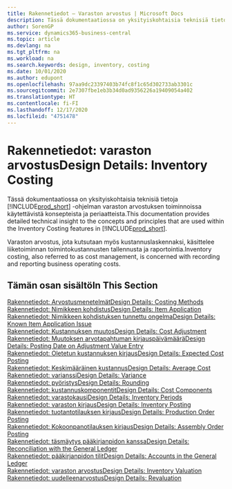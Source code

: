 ```yaml
---
title: Rakennetiedot – Varaston arvostus | Microsoft Docs
description: Tässä dokumentaatiossa on yksityiskohtaisia teknisiä tietoja Business Central -sovelluksen varaston arvostuksen toiminnoissa käytettävistä konsepteista ja periaatteista.
author: SorenGP
ms.service: dynamics365-business-central
ms.topic: article
ms.devlang: na
ms.tgt_pltfrm: na
ms.workload: na
ms.search.keywords: design, inventory, costing
ms.date: 10/01/2020
ms.author: edupont
ms.openlocfilehash: 97aa9dc23397403b74fc8f1c65d302733ab3301c
ms.sourcegitcommit: 2e7307fbe1eb3b34d0ad9356226a19409054a402
ms.translationtype: HT
ms.contentlocale: fi-FI
ms.lasthandoff: 12/17/2020
ms.locfileid: "4751478"
---
```

# <a name="design-details-inventory-costing"></a><span data-ttu-id="4a9f3-103">Rakennetiedot: varaston arvostus</span><span class="sxs-lookup"><span data-stu-id="4a9f3-103">Design Details: Inventory Costing</span></span>
<span data-ttu-id="4a9f3-104">Tässä dokumentaatiossa on yksityiskohtaisia teknisiä tietoja [!INCLUDE[prod_short](includes/prod_short.md)] -ohjelman varaston arvostuksen toiminnoissa käytettävistä konsepteista ja periaatteista.</span><span class="sxs-lookup"><span data-stu-id="4a9f3-104">This documentation provides detailed technical insight to the concepts and principles that are used within the Inventory Costing features in [!INCLUDE[prod_short](includes/prod_short.md)].</span></span>  

<span data-ttu-id="4a9f3-105">Varaston arvostus, jota kutsutaan myös kustannuslaskennaksi, käsittelee liiketoiminnan toimintokustannusten tallennusta ja raportointia.</span><span class="sxs-lookup"><span data-stu-id="4a9f3-105">Inventory costing, also referred to as cost management, is concerned with recording and reporting business operating costs.</span></span>  

## <a name="in-this-section"></a><span data-ttu-id="4a9f3-106">Tämän osan sisältö</span><span class="sxs-lookup"><span data-stu-id="4a9f3-106">In This Section</span></span>  
[<span data-ttu-id="4a9f3-107">Rakennetiedot: Arvostusmenetelmät</span><span class="sxs-lookup"><span data-stu-id="4a9f3-107">Design Details: Costing Methods</span></span>](design-details-costing-methods.md)  
[<span data-ttu-id="4a9f3-108">Rakennetiedot: Nimikkeen kohdistus</span><span class="sxs-lookup"><span data-stu-id="4a9f3-108">Design Details: Item Application</span></span>](design-details-item-application.md)  
[<span data-ttu-id="4a9f3-109">Rakennetiedot: Nimikkeen kohdistuksen tunnettu ongelma</span><span class="sxs-lookup"><span data-stu-id="4a9f3-109">Design Details: Known Item Application Issue</span></span>](design-details-inventory-zero-level-open-item-ledger-entries.md)  
[<span data-ttu-id="4a9f3-110">Rakennetiedot: Kustannuksen muutos</span><span class="sxs-lookup"><span data-stu-id="4a9f3-110">Design Details: Cost Adjustment</span></span>](design-details-cost-adjustment.md)  
[<span data-ttu-id="4a9f3-111">Rakennetiedot: Muutoksen arvotapahtuman kirjauspäivämäärä</span><span class="sxs-lookup"><span data-stu-id="4a9f3-111">Design Details: Posting Date on Adjustment Value Entry</span></span>](design-details-inventory-adjustment-value-entry-posting-date.md)  
[<span data-ttu-id="4a9f3-112">Rakennetiedot: Oletetun kustannuksen kirjaus</span><span class="sxs-lookup"><span data-stu-id="4a9f3-112">Design Details: Expected Cost Posting</span></span>](design-details-expected-cost-posting.md)  
[<span data-ttu-id="4a9f3-113">Rakennetiedot: Keskimääräinen kustannus</span><span class="sxs-lookup"><span data-stu-id="4a9f3-113">Design Details: Average Cost</span></span>](design-details-average-cost.md)  
[<span data-ttu-id="4a9f3-114">Rakennetiedot: varianssi</span><span class="sxs-lookup"><span data-stu-id="4a9f3-114">Design Details: Variance</span></span>](design-details-variance.md)  
[<span data-ttu-id="4a9f3-115">Rakennetiedot: pyöristys</span><span class="sxs-lookup"><span data-stu-id="4a9f3-115">Design Details: Rounding</span></span>](design-details-rounding.md)  
[<span data-ttu-id="4a9f3-116">Rakennetiedot: kustannuskomponentit</span><span class="sxs-lookup"><span data-stu-id="4a9f3-116">Design Details: Cost Components</span></span>](design-details-cost-components.md)  
[<span data-ttu-id="4a9f3-117">Rakennetiedot: varastokausi</span><span class="sxs-lookup"><span data-stu-id="4a9f3-117">Design Details: Inventory Periods</span></span>](design-details-inventory-periods.md)  
[<span data-ttu-id="4a9f3-118">Rakennetiedot: varaston kirjaus</span><span class="sxs-lookup"><span data-stu-id="4a9f3-118">Design Details: Inventory Posting</span></span>](design-details-inventory-posting.md)  
[<span data-ttu-id="4a9f3-119">Rakennetiedot: tuotantotilauksen kirjaus</span><span class="sxs-lookup"><span data-stu-id="4a9f3-119">Design Details: Production Order Posting</span></span>](design-details-production-order-posting.md)  
[<span data-ttu-id="4a9f3-120">Rakennetiedot: Kokoonpanotilauksen kirjaus</span><span class="sxs-lookup"><span data-stu-id="4a9f3-120">Design Details: Assembly Order Posting</span></span>](design-details-assembly-order-posting.md)  
[<span data-ttu-id="4a9f3-121">Rakennetiedot: täsmäytys pääkirjanpidon kanssa</span><span class="sxs-lookup"><span data-stu-id="4a9f3-121">Design Details: Reconciliation with the General Ledger</span></span>](design-details-reconciliation-with-the-general-ledger.md)  
[<span data-ttu-id="4a9f3-122">Rakennetiedot: pääkirjanpidon tilit</span><span class="sxs-lookup"><span data-stu-id="4a9f3-122">Design Details: Accounts in the General Ledger</span></span>](design-details-accounts-in-the-general-ledger.md)  
[<span data-ttu-id="4a9f3-123">Rakennetiedot: varaston arvostus</span><span class="sxs-lookup"><span data-stu-id="4a9f3-123">Design Details: Inventory Valuation</span></span>](design-details-inventory-valuation.md)  
[<span data-ttu-id="4a9f3-124">Rakennetiedot: uudelleenarvostus</span><span class="sxs-lookup"><span data-stu-id="4a9f3-124">Design Details: Revaluation</span></span>](design-details-revaluation.md)
